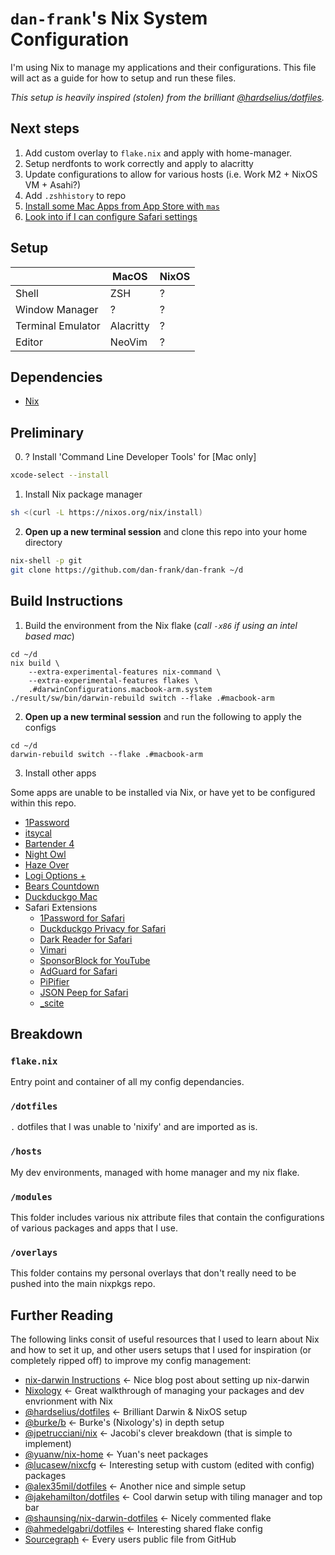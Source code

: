 # `dan-frank`'s Nix System Configuration 

I'm using Nix to manage my applications and their configurations.
This file will act as a guide for how to setup and run these files.

_This setup is heavily inspired (stolen) from the brilliant [@hardselius/dotfiles](https://github.com/hardselius/dotfiles)._

## Next steps

1. Add custom overlay to `flake.nix` and apply with home-manager.
1. Setup nerdfonts to work correctly and apply to alacritty
1. Update configurations to allow for various hosts (i.e. Work M2 + NixOS VM + Asahi?)
1. Add `.zshhistory` to repo
1. [Install some Mac Apps from App Store with `mas`](https://daiderd.com/nix-darwin/manual/index.html#opt-homebrew.masApps)
1. [Look into if I can configure Safari settings](https://daiderd.com/nix-darwin/manual/index.html#opt-system.defaults.CustomUserPreferences)

## Setup

|                   | MacOS     | NixOS |
| ----------------- | --------- | ----- |
| Shell             | ZSH       | ?     |
| Window Manager    | ?         | ?     |
| Terminal Emulator | Alacritty | ?     |
| Editor            | NeoVim    | ?     |

## Dependencies

- [Nix](https://nixos.org/)

## Preliminary

0. ? Install 'Command Line Developer Tools' for [Mac only]

```sh
xcode-select --install
```

1. Install Nix package manager

```sh
sh <(curl -L https://nixos.org/nix/install)
```

2. **Open up a new terminal session** and clone this repo into your home directory

```sh
nix-shell -p git
git clone https://github.com/dan-frank/dan-frank ~/d
```

## Build Instructions

1. Build the environment from the Nix flake (_call `-x86` if using an intel based mac_)

```
cd ~/d
nix build \
	--extra-experimental-features nix-command \
	--extra-experimental-features flakes \
	.#darwinConfigurations.macbook-arm.system
./result/sw/bin/darwin-rebuild switch --flake .#macbook-arm
```

2. **Open up a new terminal session** and run the following to apply the configs 

```
cd ~/d
darwin-rebuild switch --flake .#macbook-arm
```

3. Install other apps

Some apps are unable to be installed via Nix, or have yet to be configured within this repo.

- [1Password](https://1password.com/downloads/mac/)
- [itsycal](https://www.mowglii.com/itsycal/)
- [Bartender 4](https://www.macbartender.com)
- [Night Owl](https://nightowlapp.co)
- [Haze Over](https://hazeover.com)
- [Logi Options +](https://www.logitech.com/en-gb/software/logi-options-plus.html)
- [Bears Countdown](https://apps.apple.com/us/app/bears-countdown/id1536711520)
- [Duckduckgo Mac](https://duckduckgo.com/mac)
- Safari Extensions
  - [1Password for Safari](https://apps.apple.com/us/app/1password-for-safari/id1569813296?mt=12)
  - [Duckduckgo Privacy for Safari](https://apps.apple.com/us/app/duckduckgo-privacy-for-safari/id1482920575?mt=12)
  - [Dark Reader for Safari](https://apps.apple.com/us/app/dark-reader-for-safari/id1438243180)
  - [Vimari](https://apps.apple.com/us/app/vimari/id1480933944?mt=12)
  - [SponsorBlock for YouTube](https://apps.apple.com/us/app/sponsorblock-for-youtube/id1573461917)
  - [AdGuard for Safari](https://apps.apple.com/app/adguard-for-safari/id1440147259)
  - [PiPifier](https://apps.apple.com/us/app/pipifier/id1160374471?mt=12)
  - [JSON Peep for Safari](https://apps.apple.com/gb/app/json-peep-for-safari/id1458969831?mt=12)
  - [\_scite](https://apps.apple.com/us/app/scite-extension/id1551820111?mt=12)

## Breakdown

### `flake.nix`

Entry point and container of all my config dependancies.

### `/dotfiles`

`.` dotfiles that I was unable to 'nixify' and are imported as is.

### `/hosts`

My dev environments, managed with home manager and my nix flake.

### `/modules`

This folder includes various nix attribute files that contain the configurations of various packages and apps that I use.

### `/overlays`

This folder contains my personal overlays that don't really need to be pushed into the main nixpkgs repo.

## Further Reading

The following links consit of useful resources that I used to learn about Nix and how to set it up, and other users setups that I used for inspiration (or completely ripped off) to improve my config management:

- [nix-darwin Instructions](https://xyno.space/post/nix-darwin-introduction) <- Nice blog post about setting up nix-darwin
- [Nixology](https://www.youtube.com/playlist?list=PLRGI9KQ3_HP_OFRG6R-p4iFgMSK1t5BHs) <- Great walkthrough of managing your packages and dev envrionment with Nix
- [@hardselius/dotfiles](https://github.com/hardselius/dotfiles) <- Brilliant Darwin & NixOS setup
- [@burke/b](https://github.com/burke/b) <- Burke's (Nixology's) in depth setup
- [@jpetrucciani/nix](https://github.com/jpetrucciani/nix) <- Jacobi's clever breakdown (that is simple to implement)
- [@yuanw/nix-home](https://github.com/yuanw/nix-home) <- Yuan's neet packages
- [@lucasew/nixcfg](https://github.com/lucasew/nixcfg) <- Interesting setup with custom (edited with config) packages
- [@alex35mil/dotfiles](https://github.com/alex35mil/dotfiles) <- Another nice and simple setup
- [@jakehamilton/dotfiles](https://github.com/jakehamilton/dotfiles) <- Cool darwin setup with tiling manager and top bar
- [@shaunsing/nix-darwin-dotfiles](https://github.com/shaunsingh/nix-darwin-dotfiles) <- Nicely commented flake
- [@ahmedelgabri/dotfiles](https://github.com/ahmedelgabri/dotfiles/blob/main/flake.nix#L99) <- Interesting shared flake config
- [Sourcegraph](https://sourcegraph.com/search?q=context:global+lang:nix&patternType=standard&sm=1&groupBy=repo) <- Every users public file from GitHub

